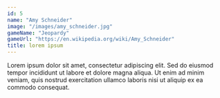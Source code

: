 ```yaml
---
id: 5
name: "Amy Schneider"
image: "/images/amy_schneider.jpg"
gameName: "Jeopardy"
gameUrl: "https://en.wikipedia.org/wiki/Amy_Schneider"
title: lorem ipsum
---
```


Lorem ipsum dolor sit amet, consectetur adipiscing elit. Sed do eiusmod tempor incididunt ut labore et dolore magna aliqua. Ut enim ad minim veniam, quis nostrud exercitation ullamco laboris nisi ut aliquip ex ea commodo consequat.